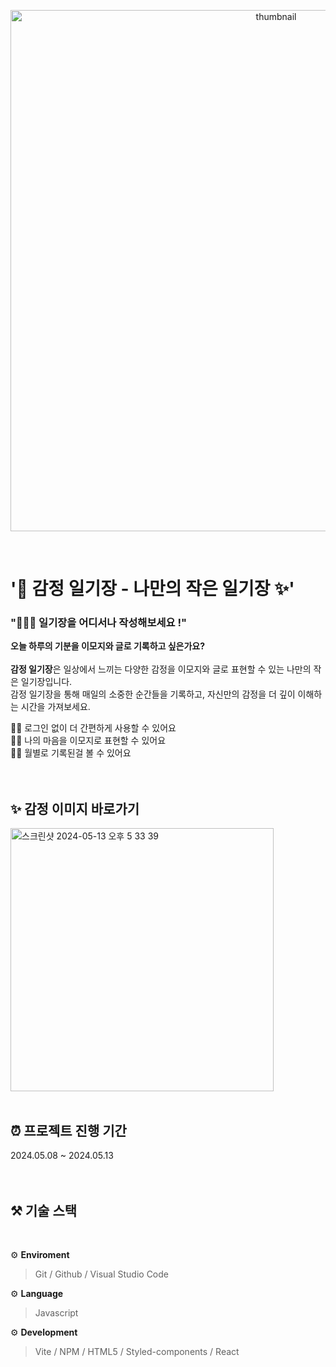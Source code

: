 <p align="center">
  <img width="834" alt="thumbnail" src="https://github.com/hijiyun/emotional-diary/assets/114905530/24393df9-b0bc-4e81-a91b-4c0d48720dc2">
</p>

<br />

# '📝 감정 일기장 - 나만의 작은 일기장 ✨'


### "🙋🏻‍♀️ 일기장을 어디서나 작성해보세요 !"

**오늘 하루의 기분을 이모지와 글로 기록하고 싶은가요?**
<br />
<br />
**감정 일기장**은 일상에서 느끼는 다양한 감정을 이모지와 글로 표현할 수 있는 나만의 작은 일기장입니다.
<br />
감정 일기장을 통해 매일의 소중한 순간들을 기록하고, 자신만의 감정을 더 깊이 이해하는 시간을 가져보세요.

☝🏻 로그인 없이 더 간편하게 사용할 수 있어요 <br />
🤘🏻 나의 마음을 이모지로 표현할 수 있어요 <br />
🤟🏻 월별로 기록된걸 볼 수 있어요 <br />
<br />
<br />


## ✨ 감정 이미지 바로가기
<a href="https://emotion-diary-blue.vercel.app/">
  <img width="421" alt="스크린샷 2024-05-13 오후 5 33 39" src="https://github.com/hijiyun/emotional-diary/assets/114905530/c35dcdde-e6ac-47ff-81f2-56559dbad427">
</a>

<br />
<br />


## ⏰ 프로젝트 진행 기간
2024.05.08 ~ 2024.05.13
<br />
<br />
<br />

## ⚒️ 기술 스택

<br>

⚙️ **Enviroment**

> Git / Github / Visual Studio Code

⚙️ **Language**

> Javascript

⚙️ **Development**

> Vite / NPM / HTML5 / Styled-components / React 


<br>
<br>
